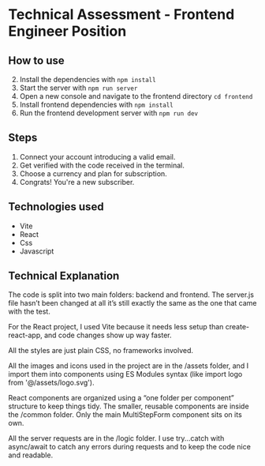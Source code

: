 # Technical Assessment - Frontend Engineer Position

## How to use

2. Install the dependencies with `npm install`
3. Start the server with `npm run server`
4. Open a new console and navigate to the frontend directory `cd frontend`
5. Install frontend dependencies with `npm install`
6. Run the frontend development server with `npm run dev`

## Steps

1. Connect your account introducing a valid email.
2. Get verified with the code received in the terminal.
3. Choose a currency and plan for subscription.
4. Congrats! You're a new subscriber.

## Technologies used

- Vite
- React
- Css
- Javascript

## Technical Explanation

The code is split into two main folders: backend and frontend. The server.js file hasn’t been changed at all it’s still exactly the same as the one that came with the test.

For the React project, I used Vite because it needs less setup than create-react-app, and code changes show up way faster.

All the styles are just plain CSS, no frameworks involved.

All the images and icons used in the project are in the /assets folder, and I import them into components using ES Modules syntax (like import logo from '@/assets/logo.svg').

React components are organized using a “one folder per component” structure to keep things tidy. The smaller, reusable components are inside the /common folder. Only the main MultiStepForm component sits on its own.

All the server requests are in the /logic folder. I use try...catch with async/await to catch any errors during requests and to keep the code nice and readable.
